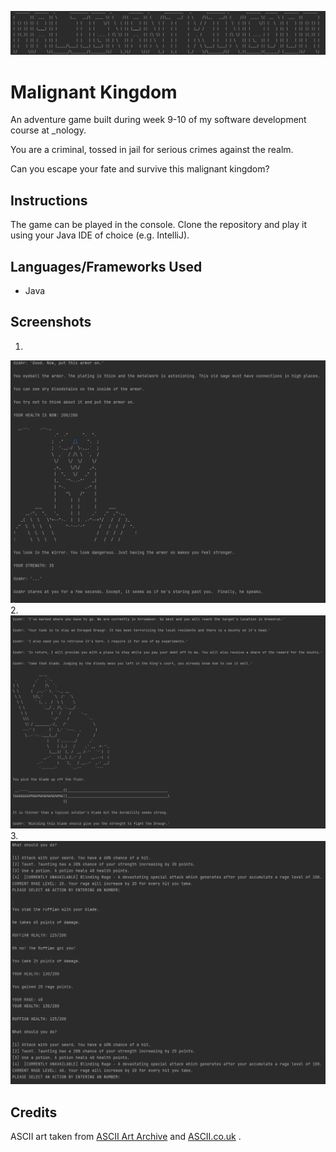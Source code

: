 ﻿![alt text](./readme_head.png)

# Malignant Kingdom

An adventure game built during week 9-10 of my software development course at _nology. 

You are a criminal, tossed in jail for serious crimes against the realm.

Can you escape your fate and survive this malignant kingdom? 

## Instructions

The game can be played in the console. Clone the repository and play it using your Java IDE of choice (e.g. IntelliJ).


## Languages/Frameworks Used

* Java

## Screenshots 
1.
![alt text](./readme_content.png)
2.
![alt text](./readme_content_2.png)
3.
![alt text](./readme_content_3.png)

## Credits

ASCII art taken from [ASCII Art Archive](https://www.asciiart.eu/) and [ASCII.co.uk](https://ascii.co.uk/art) .